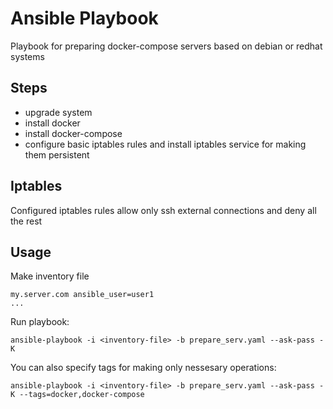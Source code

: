 # Ansible Playbook

Playbook for preparing docker-compose servers based on debian or redhat systems

## Steps

* upgrade system
* install docker
* install docker-compose
* configure basic iptables rules and install iptables service for making them persistent

## Iptables

Configured iptables rules allow only ssh external connections and deny all the rest

## Usage

Make inventory file

```
my.server.com ansible_user=user1
...
```
Run playbook:

```
ansible-playbook -i <inventory-file> -b prepare_serv.yaml --ask-pass -K
```
You can also specify tags for making only nessesary operations:
```
ansible-playbook -i <inventory-file> -b prepare_serv.yaml --ask-pass -K --tags=docker,docker-compose
```
